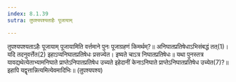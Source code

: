```yaml
---
index: 8.1.39
sutra: तुपश्यपश्यताहैः पूजायाम्

---
```

तुपश्यपश्यताऽहैः पूजायाम् पूजायामिति वर्त्तमाने पुनः पूजाग्रहणं किमर्थम्?॥ अनिघातप्रतिषेधाऽभिसंबद्धं तत्(1)। यदि तदनुवर्त्तेत(2) इहाऽप्यनिघातप्रतिषेधः प्रसज्येत। इष्यते चाऽत्र निघातप्रतिषेधः॥ यथा पुनस्तत्र यावद्यथेत्येताभ्यामनिघाते प्राप्तेऽनिपातप्रतिषेध उच्यते इहेदानीं केनाऽनिघाते प्राप्तेऽनिघातप्रतिषेध उच्येत(7)?॥ इहापि यद्वृत्तान्नित्यमित्येवमादिभिः॥ (तुपश्यपश्य)